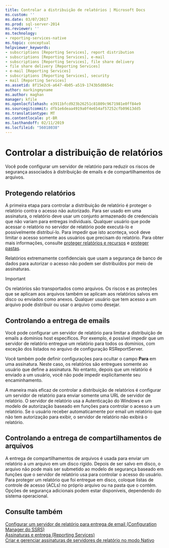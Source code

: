 ```yaml
---
title: Controlar a distribuição de relatórios | Microsoft Docs
ms.custom: ''
ms.date: 03/07/2017
ms.prod: sql-server-2014
ms.reviewer: ''
ms.technology:
- reporting-services-native
ms.topic: conceptual
helpviewer_keywords:
- subscriptions [Reporting Services], report distribution
- subscriptions [Reporting Services], e-mail
- subscriptions [Reporting Services], file share delivery
- file share delivery [Reporting Services]
- e-mail [Reporting Services]
- subscriptions [Reporting Services], security
- mail [Reporting Services]
ms.assetid: 8f15e2c6-a647-4b05-a519-1743b5d8654c
author: markingmyname
ms.author: maghan
manager: kfile
ms.openlocfilehash: e3911bfcd923b26251c81809c9671981e0ff84e9
ms.sourcegitcommit: dfb1e6deaa4919a0f4e654af57252cfb09613dd5
ms.translationtype: MT
ms.contentlocale: pt-BR
ms.lasthandoff: 02/11/2019
ms.locfileid: "56018038"
---
```

# <a name="control-report-distribution"></a>Controlar a distribuição de relatórios
  Você pode configurar um servidor de relatório para reduzir os riscos de segurança associados à distribuição de emails e de compartilhamentos de arquivos.  
  
## <a name="securing-reports"></a>Protegendo relatórios  
 A primeira etapa para controlar a distribuição de relatório é proteger o relatório contra o acesso não autorizado. Para ser usado em uma assinatura, o relatório deve usar um conjunto armazenado de credenciais que não variam para entregas individuais. Qualquer usuário que pode acessar o relatório no servidor de relatório pode executá-lo e possivelmente distribuí-lo. Para impedir que isto aconteça, você deve limitar o acesso somente aos usuários que precisam do relatório. Para obter mais informações, consulte [proteger relatórios e recursos](security/secure-reports-and-resources.md) e [proteger pastas](security/secure-folders.md).  
  
 Relatórios extremamente confidenciais que usam a segurança de banco de dados para autorizar o acesso não podem ser distribuídos por meio de assinaturas.  
  
> [!IMPORTANT]  
>  Os relatórios são transportados como arquivos. Os riscos e as proteções que se aplicam aos arquivos também se aplicam aos relatórios salvos em disco ou enviados como anexos. Qualquer usuário que tem acesso a um arquivo pode distribuir ou usar o arquivo como desejar.  
  
## <a name="controlling-e-mail-delivery"></a>Controlando a entrega de emails  
 Você pode configurar um servidor de relatório para limitar a distribuição de emails a domínios host específicos. Por exemplo, é possível impedir que um servidor de relatório entregue um relatório para todos os domínios, com exceção dos listados no arquivo de configuração RSReportServer.  
  
 Você também pode definir configurações para ocultar o campo **Para** em uma assinatura. Neste caso, os relatórios são entregues somente ao usuário que define a assinatura. No entanto, depois que um relatório é enviado a um usuário, você não pode impedir explicitamente seu encaminhamento.  
  
 A maneira mais eficaz de controlar a distribuição de relatórios é configurar um servidor de relatório para enviar somente uma URL de servidor de relatório. O servidor de relatório usa a Autenticação do Windows e um modelo de autorização baseado em funções para controlar o acesso a um relatório. Se o usuário receber automaticamente por email um relatório que não tem autorização para exibir, o servidor de relatório não exibirá o relatório.  
  
## <a name="controlling-file-share-delivery"></a>Controlando a entrega de compartilhamentos de arquivos  
 A entrega de compartilhamentos de arquivos é usada para enviar um relatório a um arquivo em um disco rígido. Depois de ser salvo em disco, o arquivo não pode mais ser submetido ao modelo de segurança baseado em funções que o servidor de relatório usa para controlar o acesso do usuário. Para proteger um relatório que foi entregue em disco, coloque listas de controle de acesso (ACLs) no próprio arquivo ou na pasta que o contém. Opções de segurança adicionais podem estar disponíveis, dependendo do sistema operacional.  
  
## <a name="see-also"></a>Consulte também  
 [Configurar um servidor de relatório para entrega de email &#40;Configuration Manager do SSRS&#41;](../../2014/sql-server/install/configure-a-report-server-for-e-mail-delivery-ssrs-configuration-manager.md)   
 [Assinaturas e entrega &#40;Reporting Services&#41;](subscriptions/subscriptions-and-delivery-reporting-services.md)   
 [Criar e gerenciar assinaturas de servidores de relatório no modo Nativo](../../2014/reporting-services/create-manage-subscriptions-native-mode-report-servers.md)  
  
  

